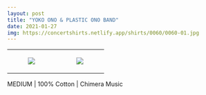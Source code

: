 ```yaml
---
layout: post
title: "YOKO ONO & PLASTIC ONO BAND"
date: 2021-01-27
img: https://concertshirts.netlify.app/shirts/0060/0060-01.jpg
---
```




<table style="width:100%;"><tr><td style="vertical-align:top;">
      <figure class="tmblr-full" data-orig-height="2048" data-orig-width="1365" data-orig-src="https://concertshirts.netlify.app/shirts/0060/0060-01.jpg"><img src="https://64.media.tumblr.com/d957b5757c10c616a237c83367cfeed7/245fbde601b0372c-4f/s540x810/5f4de490ba3f67bd9ef2ec9f9b526b74856dee60.jpg" data-orig-height="2048" data-orig-width="1365" data-orig-src="https://concertshirts.netlify.app/shirts/0060/0060-01.jpg"/></figure></td>
    <td style="vertical-align:top;">
      <figure class="tmblr-full" data-orig-height="2048" data-orig-width="1365" data-orig-src="https://concertshirts.netlify.app/shirts/0060/0060-02.jpg"><img src="https://64.media.tumblr.com/58e921a942283a18f5c18c1f11f0e329/245fbde601b0372c-b2/s540x810/6c753939641ac0f3876d81905cb2402312b17262.jpg" data-orig-height="2048" data-orig-width="1365" data-orig-src="https://concertshirts.netlify.app/shirts/0060/0060-02.jpg"/></figure></td>
  </tr></table><p>
  MEDIUM | 100% Cotton | Chimera Music
</p>
